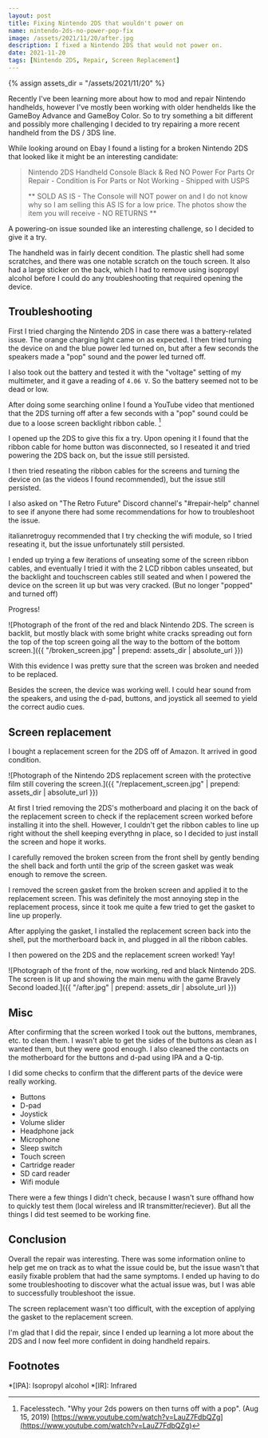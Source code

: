 ```yaml
---
layout: post
title: Fixing Nintendo 2DS that wouldn't power on
name: nintendo-2ds-no-power-pop-fix
image: /assets/2021/11/20/after.jpg
description: I fixed a Nintendo 2DS that would not power on.
date: 2021-11-20
tags: [Nintendo 2DS, Repair, Screen Replacement]
---
```


{% assign assets_dir = "/assets/2021/11/20" %}

Recently I've been learning more about how to mod and repair Nintendo handhelds, however I've mostly been working with older hendhelds like the GameBoy Advance and GameBoy Color. So to try something a bit different and possibly more challenging I decided to try repairing a more recent handheld from the DS / 3DS line.

While looking around on Ebay I found a listing for a broken Nintendo 2DS that looked like it might be an interesting candidate:

>  Nintendo 2DS Handheld Console Black & Red NO Power For Parts Or Repair - Condition is For Parts or Not Working - Shipped with USPS 
>
> ** SOLD AS IS - The Console will NOT power on and I do not know why so I am selling this AS IS for a low price. The photos show the item you will receive -  NO RETURNS **

A powering-on issue sounded like an interesting challenge, so I decided to give it a try.

The handheld was in fairly decent condition. The plastic shell had some scratches, and there was one notable scratch on the touch screen. It also had a large sticker on the back, which I had to remove using isopropyl alcohol before I could do any troubleshooting that required opening the device.

## Troubleshooting

First I tried charging the Nintendo 2DS in case there was a battery-related issue. The orange charging light came on as expected. I then tried turning the device on and the blue power led turned on, but after a few seconds the speakers made a "pop" sound and the power led turned off.

I also took out the battery and tested it with the "voltage" setting of my multimeter, and it gave a reading of `4.06 V`. So the battery seemed not to be dead or low.

After doing some searching online I found a YouTube video that mentioned that the 2DS turning off after a few seconds with a "pop" sound could be due to a loose screen backlight ribbon cable. [^Why-your-2ds-powers-on-then-turns-off-with-a-pop]

I opened up the 2DS to give this fix a try. Upon opening it I found that the ribbon cable for home button was disconnected, so I reseated it and tried powering the 2DS back on, but the issue still persisted.

I then tried reseating the ribbon cables for the screens and turning the device on (as the videos I found recommended), but the issue still persisted.

I also asked on "The Retro Future" Discord channel's "#repair-help" channel to see if anyone there had some recommendations for how to troubleshoot the issue.

italianretroguy recommended that I try checking the wifi module, so I tried reseating it, but the issue unfortunately still persisted.

I ended up trying a few iterations of unseating some of the screen ribbon cables, and eventually I tried it with the 2 LCD ribbon cables unseated, but the backlight and touchscreen cables still seated and when I powered the device on the screen lit up but was very cracked. (But no longer "popped" and turned off)

Progress!

![Photograph of the front of the red and black Nintendo 2DS. The screen is backlit, but mostly black with some bright white cracks spreading out forn the top of the top screen going all the way to the bottom of the bottom screen.]({{ "/broken_screen.jpg" | prepend: assets_dir | absolute_url }})

With this evidence I was pretty sure that the screen was broken and needed to be replaced.

Besides the screen, the device was working well. I could hear sound from the speakers, and using the d-pad, buttons, and joystick all seemed to yield the correct audio cues.

## Screen replacement

I bought a replacement screen for the 2DS off of Amazon. It arrived in good condition.

![Photograph of the Nintendo 2DS replacement screen with the protective film still covering the screen.]({{ "/replacement_screen.jpg" | prepend: assets_dir | absolute_url }})

At first I tried removing the 2DS's motherboard and placing it on the back of the replacement screen to check if the replacement screen worked before installing it into the shell. However, I couldn't get the ribbon cables to line up right without the shell keeping everythng in place, so I decided to just install the screen and hope it works.

I carefully removed the broken screen from the front shell by gently bending the shell back and forth until the grip of the screen gasket was weak enough to remove the screen.

I removed the screen gasket from the broken screen and applied it to the replacement screen. This was definitely the most annoying step in the replacement process, since it took me quite a few tried to get the gasket to line up properly.

After applying the gasket, I installed the replacement screen back into the shell, put the mortherboard back in, and plugged in all the ribbon cables.

I then powered on the 2DS and the replacement screen worked! Yay!

![Photograph of the front of the, now working, red and black Nintendo 2DS. The screen is lit up and showing the main menu with the game Bravely Second loaded.]({{ "/after.jpg" | prepend: assets_dir | absolute_url }})

## Misc

After confirming that the screen worked I took out the buttons, membranes, etc. to clean them. I wasn't able to get the sides of the buttons as clean as I wanted them, but they were good enough. I also cleaned the contacts on the motherboard for the buttons and d-pad using IPA and a Q-tip.

I did some checks to confirm that the different parts of the device were really working.

* Buttons
* D-pad
* Joystick
* Volume slider
* Headphone jack
* Microphone
* Sleep switch
* Touch screen
* Cartridge reader
* SD card reader
* Wifi module

There were a few things I didn't check, because I wasn't sure offhand how to quickly test them (local wireless and IR transmitter/reciever). But all the things I did test seemed to be working fine.

## Conclusion

Overall the repair was interesting. There was some information online to help get me on track as to what the issue could be, but the issue wasn't that easily fixable problem that had the same symptoms. I ended up having to do some troubleshooting to discover what the actual issue was, but I was able to successfully troubleshoot the issue.

The screen replacement wasn't too difficult, with the exception of applying the gasket to the replacement screen.

I'm glad that I did the repair, since I ended up learning a lot more about the 2DS and I now feel more confident in doing handheld repairs.

## Footnotes

[^Why-your-2ds-powers-on-then-turns-off-with-a-pop]: Facelesstech. "Why your 2ds powers on then turns off with a pop". (Aug 15, 2019) [https://www.youtube.com/watch?v=LauZ7FdbQZg](https://www.youtube.com/watch?v=LauZ7FdbQZg)

*[IPA]: Isopropyl alcohol
*[IR]: Infrared